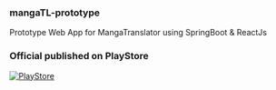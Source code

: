 ### mangaTL-prototype
Prototype Web App for MangaTranslator using SpringBoot &amp; ReactJs

### Official published on PlayStore
[![PlayStore](https://www.gokpr.co.id/assets/images/slider/playstore.png)](https://play.google.com/store/apps/details?id=com.wiryaimd.mangatranslator)

